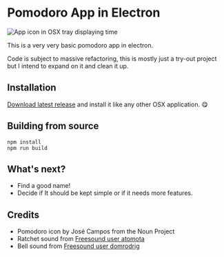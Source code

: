# Pomodoro App in Electron

![App icon in OSX tray displaying time](https://goo.gl/yOrILm "Pomodoro app screenshot")

This is a very very basic pomodoro app in electron. 

Code is subject to massive refactoring, this is mostly just a try-out project but I intend to expand on it and clean it up.

## Installation

[Download latest release](https://github.com/veloxy/pomodoro-electron/releases) and install it like any other OSX application. 😋

## Building from source

```
npm install
npm run build
```

## What's next?

- Find a good name!
- Decide if It should be kept simple or if it needs more features.

## Credits

- Pomodoro icon by José Campos from the Noun Project
- Ratchet sound from [Freesound user atomota](http://www.freesound.org/people/atomota/)
- Bell sound from [Freesound user domrodrig](http://www.freesound.org/people/domrodrig/)
